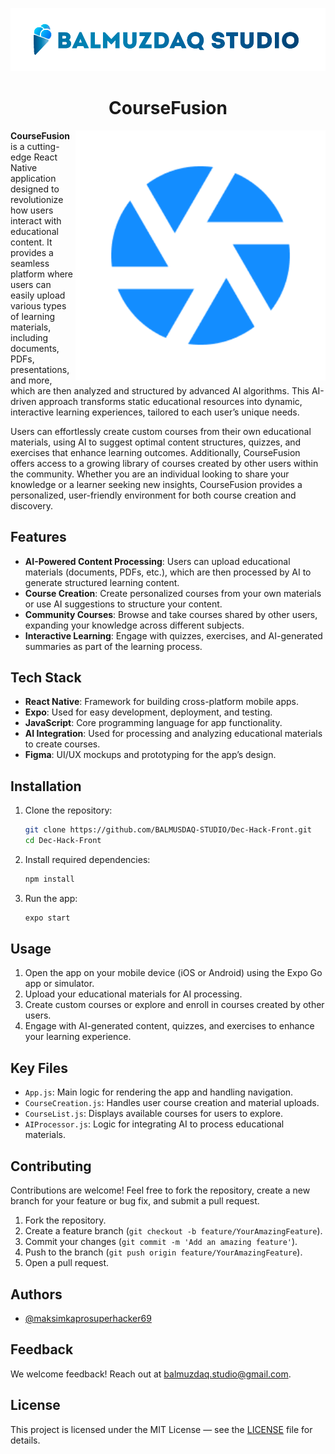 ![Logo](https://raw.githubusercontent.com/BALMUSDAQ-STUDIO/Balmuzdaq-logos/refs/heads/main/Balmuz_logo_1.png)

<h1 align="center">CourseFusion</h1>

<img src="https://github.com/BALMUZDAQ-STUDIO/Balmuzdaq-logos/blob/main/Group%2086.png" alt="App Preview" width="400" align="right"/>

**CourseFusion** is a cutting-edge React Native application designed to revolutionize how users interact with educational content. It provides a seamless platform where users can easily upload various types of learning materials, including documents, PDFs, presentations, and more, which are then analyzed and structured by advanced AI algorithms. This AI-driven approach transforms static educational resources into dynamic, interactive learning experiences, tailored to each user’s unique needs.

Users can effortlessly create custom courses from their own educational materials, using AI to suggest optimal content structures, quizzes, and exercises that enhance learning outcomes. Additionally, CourseFusion offers access to a growing library of courses created by other users within the community. Whether you are an individual looking to share your knowledge or a learner seeking new insights, CourseFusion provides a personalized, user-friendly environment for both course creation and discovery.

## Features

- **AI-Powered Content Processing**: Users can upload educational materials (documents, PDFs, etc.), which are then processed by AI to generate structured learning content.
- **Course Creation**: Create personalized courses from your own materials or use AI suggestions to structure your content.
- **Community Courses**: Browse and take courses shared by other users, expanding your knowledge across different subjects.
- **Interactive Learning**: Engage with quizzes, exercises, and AI-generated summaries as part of the learning process.

## Tech Stack


- **React Native**: Framework for building cross-platform mobile apps.
- **Expo**: Used for easy development, deployment, and testing.
- **JavaScript**: Core programming language for app functionality.
- **AI Integration**: Used for processing and analyzing educational materials to create courses.
- **Figma**: UI/UX mockups and prototyping for the app’s design.

## Installation

1. Clone the repository:

    ```bash
    git clone https://github.com/BALMUSDAQ-STUDIO/Dec-Hack-Front.git
    cd Dec-Hack-Front
    ```

2. Install required dependencies:

    ```bash
    npm install
    ```

3. Run the app:

    ```bash
    expo start
    ```

## Usage

1. Open the app on your mobile device (iOS or Android) using the Expo Go app or simulator.
2. Upload your educational materials for AI processing.
3. Create custom courses or explore and enroll in courses created by other users.
4. Engage with AI-generated content, quizzes, and exercises to enhance your learning experience.

## Key Files

- `App.js`: Main logic for rendering the app and handling navigation.
- `CourseCreation.js`: Handles user course creation and material uploads.
- `CourseList.js`: Displays available courses for users to explore.
- `AIProcessor.js`: Logic for integrating AI to process educational materials.

## Contributing

Contributions are welcome! Feel free to fork the repository, create a new branch for your feature or bug fix, and submit a pull request.

1. Fork the repository.
2. Create a feature branch (`git checkout -b feature/YourAmazingFeature`).
3. Commit your changes (`git commit -m 'Add an amazing feature'`).
4. Push to the branch (`git push origin feature/YourAmazingFeature`).
5. Open a pull request.

## Authors

- [@maksimkaprosuperhacker69](https://www.github.com/maksimkaprosuperhacker69)
  

## Feedback

We welcome feedback! Reach out at balmuzdaq.studio@gmail.com.

## License

This project is licensed under the MIT License — see the [LICENSE](LICENSE) file for details.
